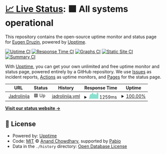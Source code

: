 # [📈 Live Status](https://githinho.github.io/jadrolinija-upptime): <!--live status--> **🟩 All systems operational**

This repository contains the open-source uptime monitor and status page for [Eugen Druzin](edruzin.me), powered by [Upptime](https://github.com/upptime/upptime).

[![Uptime CI](https://github.com/githinho/jadrolinija-upptime/workflows/Uptime%20CI/badge.svg)](https://github.com/githinho/jadrolinija-upptime/actions?query=workflow%3A%22Uptime+CI%22)
[![Response Time CI](https://github.com/githinho/jadrolinija-upptime/workflows/Response%20Time%20CI/badge.svg)](https://github.com/githinho/jadrolinija-upptime/actions?query=workflow%3A%22Response+Time+CI%22)
[![Graphs CI](https://github.com/githinho/jadrolinija-upptime/workflows/Graphs%20CI/badge.svg)](https://github.com/githinho/jadrolinija-upptime/actions?query=workflow%3A%22Graphs+CI%22)
[![Static Site CI](https://github.com/githinho/jadrolinija-upptime/workflows/Static%20Site%20CI/badge.svg)](https://github.com/githinho/jadrolinija-upptime/actions?query=workflow%3A%22Static+Site+CI%22)
[![Summary CI](https://github.com/githinho/jadrolinija-upptime/workflows/Summary%20CI/badge.svg)](https://github.com/githinho/jadrolinija-upptime/actions?query=workflow%3A%22Summary+CI%22)

With [Upptime](https://upptime.js.org), you can get your own unlimited and free uptime monitor and status page, powered entirely by a GitHub repository. We use [Issues](https://github.com/githinho/jadrolinija-upptime/issues) as incident reports, [Actions](https://github.com/githinho/jadrolinija-upptime/actions) as uptime monitors, and [Pages](https://githinho.github.io/jadrolinija-upptime) for the status page.

<!--start: status pages-->
<!-- This summary is generated by Upptime (https://github.com/upptime/upptime) -->
<!-- Do not edit this manually, your changes will be overwritten -->
<!-- prettier-ignore -->
| URL | Status | History | Response Time | Uptime |
| --- | ------ | ------- | ------------- | ------ |
| <img alt="" src="https://icons.duckduckgo.com/ip3/www.jadrolinija.hr.ico" height="13"> [Jadrolinija](https://www.jadrolinija.hr/) | 🟩 Up | [jadrolinija.yml](https://github.com/githinho/jadrolinija-upptime/commits/HEAD/history/jadrolinija.yml) | <details><summary><img alt="Response time graph" src="./graphs/jadrolinija/response-time-week.png" height="20"> 1259ms</summary><br><a href="https://githinho.github.io/jadrolinija-upptime/history/jadrolinija"><img alt="Response time 1234" src="https://img.shields.io/endpoint?url=https%3A%2F%2Fraw.githubusercontent.com%2Fgithinho%2Fjadrolinija-upptime%2FHEAD%2Fapi%2Fjadrolinija%2Fresponse-time.json"></a><br><a href="https://githinho.github.io/jadrolinija-upptime/history/jadrolinija"><img alt="24-hour response time 1375" src="https://img.shields.io/endpoint?url=https%3A%2F%2Fraw.githubusercontent.com%2Fgithinho%2Fjadrolinija-upptime%2FHEAD%2Fapi%2Fjadrolinija%2Fresponse-time-day.json"></a><br><a href="https://githinho.github.io/jadrolinija-upptime/history/jadrolinija"><img alt="7-day response time 1259" src="https://img.shields.io/endpoint?url=https%3A%2F%2Fraw.githubusercontent.com%2Fgithinho%2Fjadrolinija-upptime%2FHEAD%2Fapi%2Fjadrolinija%2Fresponse-time-week.json"></a><br><a href="https://githinho.github.io/jadrolinija-upptime/history/jadrolinija"><img alt="30-day response time 1234" src="https://img.shields.io/endpoint?url=https%3A%2F%2Fraw.githubusercontent.com%2Fgithinho%2Fjadrolinija-upptime%2FHEAD%2Fapi%2Fjadrolinija%2Fresponse-time-month.json"></a><br><a href="https://githinho.github.io/jadrolinija-upptime/history/jadrolinija"><img alt="1-year response time 1234" src="https://img.shields.io/endpoint?url=https%3A%2F%2Fraw.githubusercontent.com%2Fgithinho%2Fjadrolinija-upptime%2FHEAD%2Fapi%2Fjadrolinija%2Fresponse-time-year.json"></a></details> | <details><summary><a href="https://githinho.github.io/jadrolinija-upptime/history/jadrolinija">100.00%</a></summary><a href="https://githinho.github.io/jadrolinija-upptime/history/jadrolinija"><img alt="All-time uptime 100.00%" src="https://img.shields.io/endpoint?url=https%3A%2F%2Fraw.githubusercontent.com%2Fgithinho%2Fjadrolinija-upptime%2FHEAD%2Fapi%2Fjadrolinija%2Fuptime.json"></a><br><a href="https://githinho.github.io/jadrolinija-upptime/history/jadrolinija"><img alt="24-hour uptime 100.00%" src="https://img.shields.io/endpoint?url=https%3A%2F%2Fraw.githubusercontent.com%2Fgithinho%2Fjadrolinija-upptime%2FHEAD%2Fapi%2Fjadrolinija%2Fuptime-day.json"></a><br><a href="https://githinho.github.io/jadrolinija-upptime/history/jadrolinija"><img alt="7-day uptime 100.00%" src="https://img.shields.io/endpoint?url=https%3A%2F%2Fraw.githubusercontent.com%2Fgithinho%2Fjadrolinija-upptime%2FHEAD%2Fapi%2Fjadrolinija%2Fuptime-week.json"></a><br><a href="https://githinho.github.io/jadrolinija-upptime/history/jadrolinija"><img alt="30-day uptime 100.00%" src="https://img.shields.io/endpoint?url=https%3A%2F%2Fraw.githubusercontent.com%2Fgithinho%2Fjadrolinija-upptime%2FHEAD%2Fapi%2Fjadrolinija%2Fuptime-month.json"></a><br><a href="https://githinho.github.io/jadrolinija-upptime/history/jadrolinija"><img alt="1-year uptime 100.00%" src="https://img.shields.io/endpoint?url=https%3A%2F%2Fraw.githubusercontent.com%2Fgithinho%2Fjadrolinija-upptime%2FHEAD%2Fapi%2Fjadrolinija%2Fuptime-year.json"></a></details>

<!--end: status pages-->

[**Visit our status website →**](https://githinho.github.io/jadrolinija-upptime)

## 📄 License

- Powered by: [Upptime](https://github.com/upptime/upptime)
- Code: [MIT](./LICENSE) © [Anand Chowdhary](https://anandchowdhary.com), supported by [Pabio](https://pabio.com)
- Data in the `./history` directory: [Open Database License](https://opendatacommons.org/licenses/odbl/1-0/)
